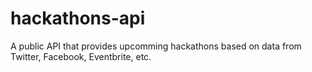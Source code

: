 hackathons-api
==============

A public API that provides upcomming hackathons based on data from Twitter, Facebook, Eventbrite, etc.
